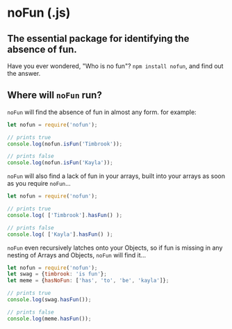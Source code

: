 # noFun (.js)

## The essential package for identifying the absence of fun.

Have you ever wondered, "Who is no fun"? `npm install nofun`, and find out the answer.

## Where will `noFun` run?

`noFun` will find the absence of fun in almost any form. for example:

```javascript
let nofun = require('nofun');

// prints true
console.log(nofun.isFun('Timbrook'));

// prints false
console.log(nofun.isFun('Kayla'));
```

`noFun` will also find a lack of fun in your arrays, built into your arrays as soon as you require `noFun`...

```javascript
let nofun = require('nofun');

// prints true
console.log( ['Timbrook'].hasFun() );

// prints false
console.log( ['Kayla'].hasFun() );

```

`noFun` even recursively latches onto your Objects, so if fun is missing in any nesting of Arrays and Objects, `noFun` will find it...

```javascript
let nofun = require('nofun');
let swag = {timbrook: 'is fun'};
let meme = {hasNoFun: ['has', 'to', 'be', 'kayla']};

// prints true
console.log(swag.hasFun());

// prints false
console.log(meme.hasFun());
```

